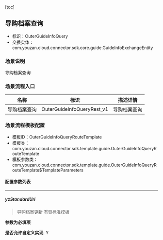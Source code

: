[toc]

## 导购档案查询
- 标识：OuterGuideInfoQuery
- 交换实体：com.youzan.cloud.connector.sdk.core.guide.GuideInfoExchangeEntity
### 场景说明
导购档案查询
### 场景流程入口

名称 | 标识 | 描述详情
---|---|---
导购档案查询 | OuterGuideInfoQueryRest_v1 | 导购档案查询

### 场景流程模板配置
- 模板ID：OuterGuideInfoQueryRouteTemplate
- 模板类：com.youzan.cloud.connector.sdk.template.guide.OuterGuideInfoQueryRouteTemplate
- 模板参数类：com.youzan.cloud.connector.sdk.template.guide.OuterGuideInfoQueryRouteTemplate$TemplateParameters

#### 配置参数列表

---
##### yzStandardUri
> 导购档案更新 有赞标准模板

**参数为必填项**


**是否允许自定义实现**: Y



